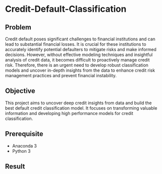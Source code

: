 # Credit-Default-Classification
 
## Problem 
Credit default poses significant challenges to financial institutions and can lead to substantial financial losses. It is crucial for these institutions to accurately identify potential defaulters to mitigate risks and make informed decisions. However, without effective modeling techniques and insightful analysis of credit data, it becomes difficult to proactively manage credit risk. Therefore, there is an urgent need to develop robust classification models and uncover in-depth insights from the data to enhance credit risk management practices and prevent financial instability.

## Objective
This project aims to uncover deep credit insights from data and build the best default credit classification model. It focuses on transforming valuable information and developing high performance models for credit classification.

## Prerequisite
- Anaconda 3
- Python 3

## Result
